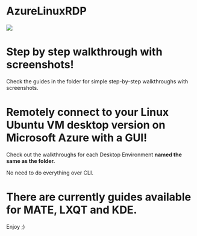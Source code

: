 # AzureLinuxRDP

![](https://camo.githubusercontent.com/d9ac0a591f0c7cafc5fb7f74c2c5983084797550/68747470733a2f2f692e6779617a6f2e636f6d2f39613839353362663837353436373566306330646435316464653361396335652e706e67)

# Step by step walkthrough with screenshots!
Check the guides in the folder for simple step-by-step walkthroughs with screenshots.

# Remotely connect to your Linux Ubuntu VM desktop version on Microsoft Azure with a GUI!

Check out the walkthroughs for each Desktop Environment **named the same as the folder.**

No need to do everything over CLI.

# There are currently guides available for MATE, LXQT and KDE.

Enjoy ;)

